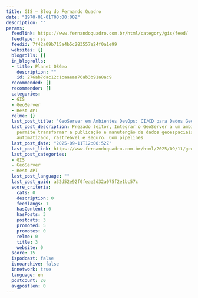 ```yaml
---
title: GIS – Blog do Fernando Quadro
date: "1970-01-01T00:00:00Z"
description: ""
params:
  feedlink: https://www.fernandoquadro.com.br/html/category/gis/feed/
  feedtype: rss
  feedid: 7f42a09b715a4b5c283557e24f0a1e99
  websites: {}
  blogrolls: []
  in_blogrolls:
  - title: Planet OSGeo
    description: ""
    id: 276ab7dac12c1caaeaa76ab3b91a8ac9
  recommended: []
  recommender: []
  categories:
  - GIS
  - GeoServer
  - Rest API
  relme: {}
  last_post_title: 'GeoServer em Ambientes DevOps: CI/CD para Dados Geoespaciais'
  last_post_description: Prezado leitor, Integrar o GeoServer a um ambiente DevOps
    permite transformar a publicação e manutenção de dados geoespaciais em um processo
    automatizado, rastreável e seguro. Com pipelines
  last_post_date: "2025-09-11T12:00:52Z"
  last_post_link: https://www.fernandoquadro.com.br/html/2025/09/11/geoserver-em-ambientes-devops-ci-cd-para-dados-geoespaciais/
  last_post_categories:
  - GIS
  - GeoServer
  - Rest API
  last_post_language: ""
  last_post_guid: a32d52e92f0feae2d32a075f2e1bc57c
  score_criteria:
    cats: 0
    description: 0
    feedlangs: 1
    hasContent: 0
    hasPosts: 3
    postcats: 3
    promoted: 5
    promotes: 0
    relme: 0
    title: 3
    website: 0
  score: 15
  ispodcast: false
  isnoarchive: false
  innetwork: true
  language: en
  postcount: 20
  avgpostlen: 0
---
```

